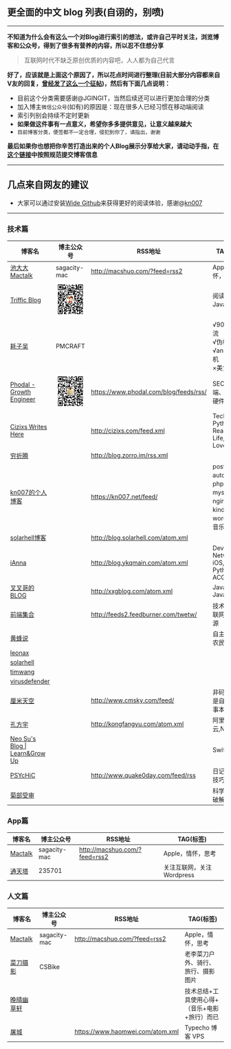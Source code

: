 
## 更全面的中文 blog 列表(自诩的，别喷)

---
**不知道为什么会有这么一个对Blog进行索引的想法，或许自己平时关注，浏览博客和公众号，得到了很多有营养的内容，所以忍不住想分享**
> 互联网时代不缺乏原创优质的内容吧，人人都为自己代言

**好了，应该就是上面这个原因了，所以花点时间进行整理(目前大部分内容都来自V友的回复，[曾经发了这么一个征帖](http://v2ex.com/t/248896#reply133))，然后有下面几点说明：**

- 目前这个分类需要感谢@JGINGIT，当然后续还可以进行更加合理的分类
- 加入博主`微信公众号`(如有)的原因是：现在很多人已经习惯在移动端阅读
- 索引列别会持续不定时更新
- **如果做这件事有一点意义，希望你多多提供意见，让意义越来越大**
- `目前博客分类，便签都不一定合理，侵犯到你了，请指出，谢谢`

**最后如果你也想把你辛苦打造出来的个人Blog展示分享给大家，请动动手指，在[这个链接](https://github.com/jerrycave/BlogLists/issues/3)中按照规范提交博客信息**

---

## 几点来自网友的建议
- 大家可以通过安装[Wide Github](https://github.com/xthexder/wide-github)来获得更好的阅读体验，感谢@[kn007](https://github.com/jerrycave/BlogLists/issues/4)

---

### 技术篇

| 博客名 | 博主公众号 | RSS地址 | TAG(标签) | 
| ------------ | ------------- | ------------ | ---- |
| [池大大Mactalk](http://macshuo.com/) | sagacity-mac  | <http://macshuo.com/?feed=rss2> | Apple，情怀，思考 |
| [Triffic Blog](http://www.triffic.cc/) | <img src="/imgs/wechat/triffic.jpg" width="80" height="80">  |  | 阅读，Java，BI |
| [耗子吴](http://ratwu.com/) | PMCRAFT | | √90后　√主流　√宅男　√伪极客　√android手机　×逛街　×美食 |
| [Phodal - Growth Engineer](https://www.phodal.com/) | <img src="/imgs/wechat/phodal.jpg" width="80" height="80"> | <https://www.phodal.com/blog/feeds/rss/> | SEO、前端、后台、硬件、架构 | 
| [Cizixs Writes Here](http://cizixs.com/) | | <http://cizixs.com/feed.xml> | Tech, Python, Reading, Life, And Love. |
| [穷折腾](http://blog.zorro.im/)| | <http://blog.zorro.im/rss.xml> |  |  
| [kn007的个人博客](https://kn007.net/) |  | <https://kn007.net/feed/> | postfix，autoit，php，mysql，nginx，kindle，wordpress，音乐，生活 |
| [solarhell博客](http://blog.solarhell.com/) |  | <http://blog.solarhell.com/atom.xml> |  |
| [iAnna](http://blog.ykqmain.com/) |  | <http://blog.ykqmain.com/atom.xml> | Developer, Network, iOS, Swift, Python, ACG |
| [叉叉哥的BLOG](http://xxgblog.com/) | | <http://xxgblog.com/atom.xml> | Java, JavaScript |
| [前端集合]( http://geek100.com/) | | <http://feeds2.feedburner.com/twetw/> | 技术,前端,互联网,免费资源 |
| [黄蜂说](https://www.sjy.im/) |  |  | 自主创业,IT农民工 |
| [leonax](https://leonax.net/) |  |  |  |
| [solarhell](http://blog.solarhell.com/) |  |  |  |
| [timwang](http://wiki.timwang.me/) |  |  |  |
| [virusdefender](https://virusdefender.net/) |  |  |  |
| [厘米天空](http://www.cmsky.com/) |  | <http://www.cmsky.com/feed/> | 非码农，只是自己的记事本 |
| [孔方宇](http://kongfangyu.com/) |  | <http://kongfangyu.com/atom.xml> | 阿里云,Nodejs |
| [Neo Su's Blog \| Learn&Grow Up](https://blog.smemo.info/) |  |  | Swift, Js |
| [PSYcHiC](http://www.quake0day.com/) |  | <http://www.quake0day.com/feed/rss> | 日记, 作品, 技巧分享 |
| [菊部受审](http://www.jubushoushen.com/) |  |  | 科学上网、破解软件 |


### App篇
| 博客名 | 博主公众号 | RSS地址 | TAG(标签) | 
| ------------ | ------------- | ------------ | ---- |
| [Mactalk](http://macshuo.com/) | sagacity-mac  | <http://macshuo.com/?feed=rss2> | Apple，情怀，思考 |
| [通天塔](https://ttt.tt/)| 235701 |  | 关注互联网，关注Wordpress|



### 人文篇
| 博客名 | 博主公众号 | RSS地址 | TAG(标签) | 
| ------------ | ------------- | ------------ | ---- |
| [Mactalk](http://macshuo.com/) | sagacity-mac  | <http://macshuo.com/?feed=rss2> | Apple，情怀，思考 |
| [菜刀摄影](http://www.caidaoli.com/) | CSBike | | 老李菜刀户外、骑行、旅行、摄影图片 |
| [晚晴幽草轩](http://www.jeffjade.com/) |  |  | 技术总结+工具使用心得+（音乐+电影+旅行）而已 |
| [屠城](https://www.haomwei.com/) |  | <https://www.haomwei.com/atom.xml> | Typecho 博客 VPS |
